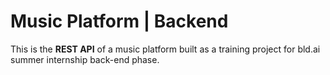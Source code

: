 # Music Platform | Backend

This is the **REST API** of a music platform built as a training project for bld.ai summer internship back-end phase.
